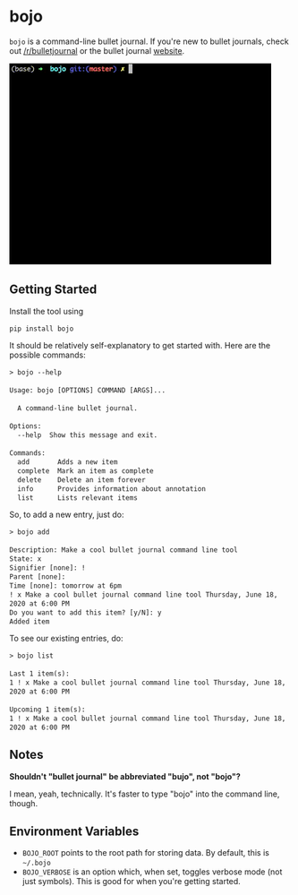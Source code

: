 # bojo

`bojo` is a command-line bullet journal. If you're new to bullet journals, check out [/r/bulletjournal](https://www.reddit.com/r/bulletjournal/) or the bullet journal [website](https://bulletjournal.com/).

![demo](demo.gif)

## Getting Started

Install the tool using

```
pip install bojo
```

It should be relatively self-explanatory to get started with. Here are the possible commands:

```
> bojo --help

Usage: bojo [OPTIONS] COMMAND [ARGS]...

  A command-line bullet journal.

Options:
  --help  Show this message and exit.

Commands:
  add       Adds a new item
  complete  Mark an item as complete
  delete    Delete an item forever
  info      Provides information about annotation
  list      Lists relevant items
```

So, to add a new entry, just do:

```
> bojo add

Description: Make a cool bullet journal command line tool
State: x
Signifier [none]: !
Parent [none]:
Time [none]: tomorrow at 6pm
! x Make a cool bullet journal command line tool Thursday, June 18, 2020 at 6:00 PM
Do you want to add this item? [y/N]: y
Added item
```

To see our existing entries, do:

```
> bojo list

Last 1 item(s):
1 ! x Make a cool bullet journal command line tool Thursday, June 18, 2020 at 6:00 PM

Upcoming 1 item(s):
1 ! x Make a cool bullet journal command line tool Thursday, June 18, 2020 at 6:00 PM
```

## Notes

**Shouldn't "bullet journal" be abbreviated "bujo", not "bojo"?**

I mean, yeah, technically. It's faster to type "bojo" into the command line, though.

## Environment Variables

- `BOJO_ROOT` points to the root path for storing data. By default, this is `~/.bojo`
- `BOJO_VERBOSE` is an option which, when set, toggles verbose mode (not just symbols). This is good for when you're getting started.
